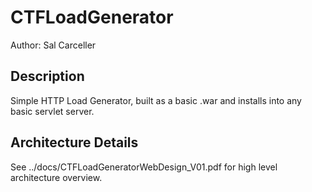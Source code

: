 # CTFLoadGenerator
Author: Sal Carceller

## Description
Simple HTTP Load Generator, built as a basic .war and installs into any basic servlet server.

## Architecture Details
See ../docs/CTFLoadGeneratorWebDesign_V01.pdf for high level architecture overview.
